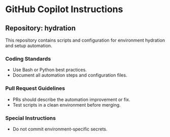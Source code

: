 # GitHub Copilot Instructions

## Repository: hydration

This repository contains scripts and configuration for environment hydration and setup automation.

### Coding Standards

- Use Bash or Python best practices.
- Document all automation steps and configuration files.

### Pull Request Guidelines

- PRs should describe the automation improvement or fix.
- Test scripts in a clean environment before merging.

### Special Instructions

- Do not commit environment-specific secrets.
